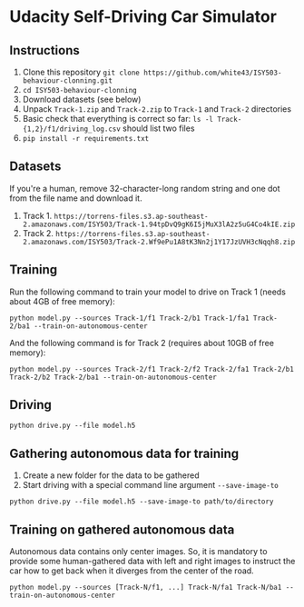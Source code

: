 # Udacity Self-Driving Car Simulator

## Instructions

1. Clone this repository `git clone https://github.com/white43/ISY503-behaviour-clonning.git`
2. `cd ISY503-behaviour-clonning`
3. Download datasets (see below)
4. Unpack `Track-1.zip` and `Track-2.zip` to `Track-1` and `Track-2` directories 
5. Basic check that everything is correct so far: `ls -l Track-{1,2}/f1/driving_log.csv` should list two files
6. `pip install -r requirements.txt`

## Datasets

If you're a human, remove 32-character-long random string and one dot from the file name and download it.

1. Track 1. `https://torrens-files.s3.ap-southeast-2.amazonaws.com/ISY503/Track-1.94tpDvQ9gK6I5jMuX3lA2z5uG4Co4kIE.zip`
2. Track 2. `https://torrens-files.s3.ap-southeast-2.amazonaws.com/ISY503/Track-2.Wf9ePu1A8tK3Nn2j1Y17JzUVH3cNqqh8.zip`

## Training

Run the following command to train your model to drive on Track 1 (needs about 4GB of free memory):

```commandline
python model.py --sources Track-1/f1 Track-2/b1 Track-1/fa1 Track-2/ba1 --train-on-autonomous-center
```

And the following command is for Track 2 (requires about 10GB of free memory):

```commandline
python model.py --sources Track-2/f1 Track-2/f2 Track-2/fa1 Track-2/b1 Track-2/b2 Track-2/ba1 --train-on-autonomous-center
```

## Driving

```commandline
python drive.py --file model.h5
```

## Gathering autonomous data for training

1. Create a new folder for the data to be gathered
2. Start driving with a special command line argument `--save-image-to`

```commandline
python drive.py --file model.h5 --save-image-to path/to/directory
```

## Training on gathered autonomous data

Autonomous data contains only center images. So, it is mandatory to provide some human-gathered data with left and right 
images to instruct the car how to get back when it diverges from the center of the road.

```commandline
python model.py --sources [Track-N/f1, ...] Track-N/fa1 Track-N/ba1 --train-on-autonomous-center
```